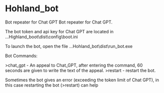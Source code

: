 # Hohland_bot
Bot repeater for Chat GPT
Bot repeater for Chat GPT.

The bot token and api key for Chat GPT are located in ...Highland_boot\dist\config\boot.ini

To launch the bot, open the file ...Hohland_bot\dist\run_bot.exe

Bot Commands:

\>chat_gpt - An appeal to Chat_GPT, after entering the command, 60 seconds are given to write the text of the appeal.
\>restart - restart the bot.

Sometimes the bot gives an error (exceeding the token limit of Chat GPT), in this case restarting the bot (>restart) can help
